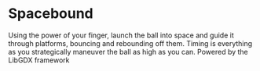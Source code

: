 # Spacebound
Using the power of your finger, launch the ball into space and guide it through platforms, bouncing and rebounding off them. Timing is everything as you strategically maneuver the ball as high as you can.
Powered by the LibGDX framework
